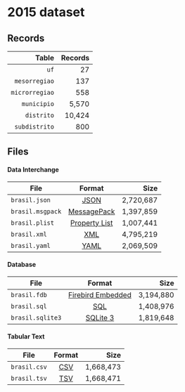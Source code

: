 # 2015 dataset

## Records

|          Table | Records |
| --------------:| -------:|
|           `uf` |      27 |
|  `mesorregiao` |     137 |
| `microrregiao` |     558 |
|    `municipio` |   5,570 |
|     `distrito` |  10,424 |
|  `subdistrito` |     800 |

## Files

#### Data Interchange

| File             | Format                                                       |      Size |
| ---------------- |:------------------------------------------------------------:| ---------:|
| `brasil.json`    | [JSON](https://en.wikipedia.org/wiki/JSON)                   | 2,720,687 |
| `brasil.msgpack` | [MessagePack](https://en.wikipedia.org/wiki/MessagePack)     | 1,397,859 |
| `brasil.plist`   | [Property List](https://en.wikipedia.org/wiki/Property_list) | 1,007,441 |
| `brasil.xml`     | [XML](https://en.wikipedia.org/wiki/XML)                     | 4,795,219 |
| `brasil.yaml`    | [YAML](https://en.wikipedia.org/wiki/YAML)                   | 2,069,509 |

#### Database

| File             | Format                                                                                 |      Size |
| ---------------- |:--------------------------------------------------------------------------------------:| ---------:|
| `brasil.fdb`     | [Firebird Embedded](https://en.wikipedia.org/wiki/Embedded_database#Firebird_Embedded) | 3,194,880 |
| `brasil.sql`     | [SQL](https://en.wikipedia.org/wiki/SQL)                                               | 1,408,976 |
| `brasil.sqlite3` | [SQLite 3](https://en.wikipedia.org/wiki/SQLite)                                       | 1,819,648 |

#### Tabular Text

| File         | Format                                                      |      Size |
| ------------ |:-----------------------------------------------------------:| ---------:|
| `brasil.csv` | [CSV](https://en.wikipedia.org/wiki/Comma-separated_values) | 1,668,473 |
| `brasil.tsv` | [TSV](https://en.wikipedia.org/wiki/Tab-separated_values)   | 1,668,471 |
